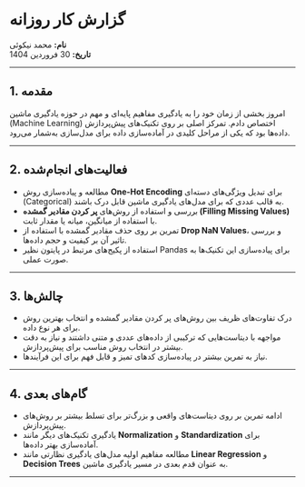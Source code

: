
# گزارش کار روزانه  
**نام:** محمد نیکوئی  
**تاریخ:** 30 فروردین 1404  

---

## 1. مقدمه  
امروز بخشی از زمان خود را به یادگیری مفاهیم پایه‌ای و مهم در حوزه یادگیری ماشین (Machine Learning) اختصاص دادم. تمرکز اصلی بر روی تکنیک‌های پیش‌پردازش داده‌ها بود که یکی از مراحل کلیدی در آماده‌سازی داده برای مدل‌سازی به‌شمار می‌رود.

---

## 2. فعالیت‌های انجام‌شده  
- مطالعه و پیاده‌سازی روش **One-Hot Encoding** برای تبدیل ویژگی‌های دسته‌ای (Categorical) به قالب عددی که برای مدل‌های یادگیری ماشین قابل درک باشند.  
- بررسی و استفاده از روش‌های **پر کردن مقادیر گمشده (Filling Missing Values)** با استفاده از میانگین، میانه یا مقدار ثابت.  
- تمرین بر روی حذف مقادیر گمشده با استفاده از **Drop NaN Values**، و بررسی تاثیر آن بر کیفیت و حجم داده‌ها.  
- استفاده از پکیج‌های مرتبط در پایتون نظیر Pandas برای پیاده‌سازی این تکنیک‌ها به صورت عملی.

---

## 3. چالش‌ها  
- درک تفاوت‌های ظریف بین روش‌های پر کردن مقادیر گمشده و انتخاب بهترین روش برای هر نوع داده.  
- مواجهه با دیتاست‌هایی که ترکیبی از داده‌های عددی و متنی داشتند و نیاز به دقت بیشتر در انتخاب روش مناسب برای پیش‌پردازش.  
- نیاز به تمرین بیشتر در پیاده‌سازی کدهای تمیز و قابل فهم برای این فرآیندها.

---

## 4. گام‌های بعدی  
- ادامه تمرین بر روی دیتاست‌های واقعی و بزرگ‌تر برای تسلط بیشتر بر روش‌های پیش‌پردازش.  
- یادگیری تکنیک‌های دیگر مانند **Normalization** و **Standardization** برای آماده‌سازی بهتر داده‌ها.  
- مطالعه مفاهیم اولیه مدل‌های یادگیری نظارتی مانند **Linear Regression** و **Decision Trees** به عنوان قدم بعدی در مسیر یادگیری ماشین.

---